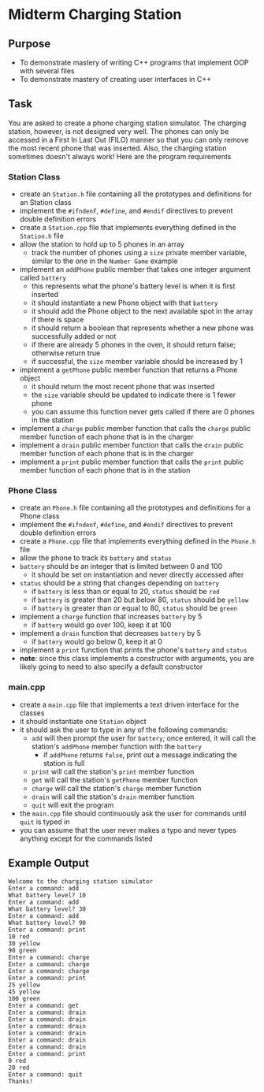 # Midterm Charging Station

## Purpose

- To demonstrate mastery of writing C++ programs that implement OOP with several files
- To demonstrate mastery of creating user interfaces in C++

## Task

You are asked to create a phone charging station simulator. The charging station, however, is not designed very well. The phones can only be accessed in a First In Last Out (FILO) manner so that you can only remove the most recent phone that was inserted. Also, the charging station sometimes doesn't always work! Here are the program requirements

### Station Class
- create an `Station.h` file containing all the prototypes and definitions for an Station class
- implement the `#ifndenf`, `#define`, and `#endif` directives to prevent double definition errors
- create a `Station.cpp` file that implements everything defined in the `Station.h` file
- allow the station to hold up to 5 phones in an array
  - track the number of phones using a `size` private member variable, similar to the one in the `Number Game` example
- implement an `addPhone` public member that takes one integer argument called `battery`
  - this represents what the phone's battery level is when it is first inserted
  - it should instantiate a new Phone object with that `battery`
  - it should add the Phone object to the next available spot in the array if there is space
  - it should return a boolean that represents whether a new phone was successfully added or not
  - if there are already 5 phones in the oven, it should return false; otherwise return true
  - if successful, the `size` member variable should be increased by 1
- implement a `getPhone` public member function that returns a Phone object
  - it should return the most recent phone that was inserted
  - the `size` variable should be updated to indicate there is 1 fewer phone
  - you can assume this function never gets called if there are 0 phones in the station
- implement a `charge` public member function that calls the `charge` public member function of each phone that is in the charger
- implement a `drain` public member function that calls the `drain` public member function of each phone that is in the charger
- implement a `print` public member function that calls the `print` public member function of each phone that is in the station

### Phone Class
- create an `Phone.h` file containing all the prototypes and definitions for a Phone class
- implement the `#ifndenf`, `#define`, and `#endif` directives to prevent double definition errors
- create a `Phone.cpp` file that implements everything defined in the `Phone.h` file
- allow the phone to track its `battery` and `status`
- `battery` should be an integer that is limited between 0 and 100
  - it should be set on instantiation and never directly accessed after
- `status` should be a string that changes depending on `battery`
  - if `battery` is less than or equal to 20, `status` should be `red`
  - if `battery` is greater than 20 but below 80, `status` should be `yellow`
  - if `battery` is greater than or equal to 80, `status` should be `green`
- implement a `charge` function that increases `battery` by 5
  - if `battery` would go over 100, keep it at 100
- implement a `drain` function that decreases `battery` by 5
  - if `battery` would go below 0, keep it at 0
- implement a `print` function that prints the phone's `battery` and `status`
- **note**: since this class implements a constructor with arguments, you are likely going to need to also specify a default constructor

### main.cpp
- create a `main.cpp` file that implements a text driven interface for the classes
- it should instantiate one `Station` object
- it should ask the user to type in any of the following commands:
  - `add` will then prompt the user for `battery`; once entered, it will call the station's `addPhone` member function with the `battery`
    - if `addPhone` returns `false`, print out a message indicating the station is full	
  - `print` will call the station's `print` member function
  - `get` will call the station's `getPhone` member function
  - `charge` will call the station's `charge` member function
  - `drain` will call the station's `drain` member function
  - `quit` will exit the program
- the `main.cpp` file should continuously ask the user for commands until `quit` is typed in
- you can assume that the user never makes a typo and never types anything except for the commands listed

## Example Output

```
Welcome to the charging station simulator
Enter a command: add
What battery level? 10
Enter a command: add
What battery level? 30
Enter a command: add
What battery level? 90
Enter a command: print
10 red
30 yellow
90 green
Enter a command: charge
Enter a command: charge
Enter a command: charge
Enter a command: print
25 yellow
45 yellow
100 green
Enter a command: get
Enter a command: drain
Enter a command: drain
Enter a command: drain
Enter a command: drain
Enter a command: drain
Enter a command: drain
Enter a command: print
0 red
20 red
Enter a command: quit
Thanks!
```

